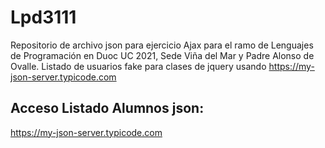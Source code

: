 # Lpd3111
Repositorio de archivo json para ejercicio Ajax para el ramo de Lenguajes de Programación en Duoc UC 2021, Sede Viña del Mar y Padre Alonso de Ovalle.
Listado de usuarios fake para clases de jquery usando https://my-json-server.typicode.com

## Acceso Listado Alumnos json: 
https://my-json-server.typicode.com